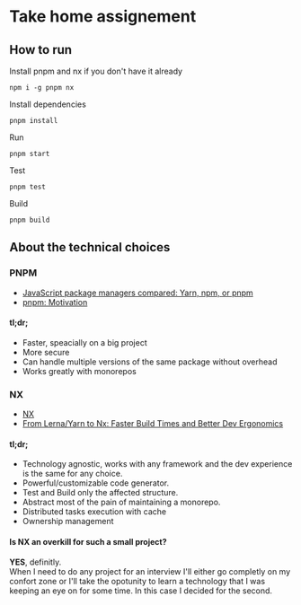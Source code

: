 # Take home assignement
## How to run
Install pnpm and nx if you don't have it already
```
npm i -g pnpm nx
```

Install dependencies
```
pnpm install
```

Run
```
pnpm start
```

Test
```
pnpm test
```

Build
```
pnpm build
```

## About the technical choices
### PNPM
- [JavaScript package managers compared: Yarn, npm, or pnpm](https://blog.logrocket.com/javascript-package-managers-compared/)
- [pnpm: Motivation](https://pnpm.io/motivation)

#### tl;dr;
- Faster, speacially on a big project
- More secure
- Can handle multiple versions of the same package without overhead
- Works greatly with monorepos

### NX
- [NX](https://nx.dev/)
- [From Lerna/Yarn to Nx: Faster Build Times and Better Dev Ergonomics](https://blog.nrwl.io/lerna-yarn-nx-faster-build-times-better-dev-ergonomics-2ec28463d3a5)

#### tl;dr;
- Technology agnostic, works with any framework and the dev experience is the same for any choice.
- Powerful/customizable code generator.
- Test and Build only the affected structure.
- Abstract most of the pain of maintaining a monorepo.
- Distributed tasks execution with cache
- Ownership management

#### Is NX an overkill for such a small project?
**YES**, definitly.  
When I need to do any project for an interview I'll either go completly on my confort zone or I'll take the opotunity to learn a technology that I was keeping an eye on for some time. In this case I decided for the second.